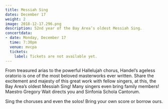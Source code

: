 ```yaml
---
title: Messiah Sing
dates: December 17
weight: 2
image: 2018-12-17.296.png
description: 52nd year of the Bay Area’s oldest Messiah Sing.
concertdata:
- date: Monday, December 17
  time: 7:30pm
  venue: mvcpa
  tickets:
    label: Tickets are not available yet.
---
```


From treasured arias to the powerful Hallelujah chorus, Handel’s ageless
oratorio is one of the most beloved masterworks ever written. Share the
excitement and majesty of this great work with fellow singers, at this, the Bay
Area’s oldest Messiah Sing! Many singers even bring family members! Maestro
Gregory Wait directs you and Sinfonia Schola Cantorum.

Sing the choruses and even the solos! Bring your own score or borrow ours.
